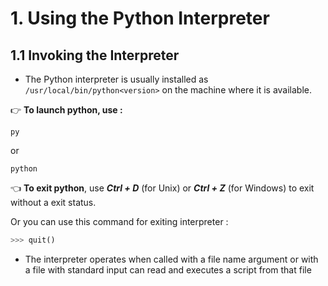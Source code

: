# 1. Using the Python Interpreter

## 1.1 Invoking the Interpreter

* The Python interpreter is usually installed as `/usr/local/bin/python<version>` on the machine where it is available.

👉 **To launch python, use :**

```console
py
```

or
```console
python
```
👈 **To exit python**, use ***Ctrl + D*** (for Unix) or ***Ctrl + Z*** (for Windows) to exit without a exit status.

Or you can use this command for exiting interpreter :

```python
>>> quit()
```

* The interpreter operates when called with a file name argument or with a file with standard input can read and executes a script from that file


